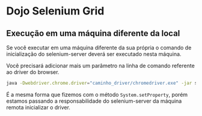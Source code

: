 # Dojo Selenium Grid

## Execução em uma máquina diferente da local

Se você executar em uma máquina diferente da sua própria o comando de inicialização do selenium-server deverá ser executado nesta máquina.

Você precisará adicionar mais um parâmetro na linha de comando referente ao driver do browser.

```bash
java -Dwebdriver.chrome.driver="caminho_driver/chromedriver.exe" -jar selenium-server-standalone-3.9.1.jar -role node  -hub http://localhost:4444/grid/register
```

É a mesma forma que fizemos com o método `System.setProperty`, porém estamos passando a responsabilidade do selenium-server da máquina remota inicializar o driver.